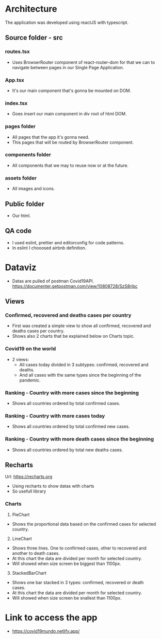 # Architecture

The application was developed using reactJS with typescript.

## Source folder - src

### routes.tsx
- Uses BrowserRouter component of react-router-dom for that we can to navigate between pages in our Single Page Application.

### App.tsx
- It's our main component that's gonna be mounted on DOM.

### index.tsx
- Goes insert our main component in div root of html DOM.

### pages folder
- All pages that the app it's gonna need.
- This pages that will be routed by BrowserRouter component.

### components folder
- All components that we may to reuse now or at the future.

### assets folder
- All images and icons.

## Public folder
- Our html.

## QA code
- I used eslint, prettier and editorconfig for code patterns.
- In eslint I chooosed airbnb definition.

# Dataviz
- Datas are pulled of postman Covid19API.
  https://documenter.getpostman.com/view/10808728/SzS8rjbc

## Views

### Confirmed, recovered and deaths cases per country
- First was created a simple view to show all confirmed, recovered and deaths cases per country.
- Shows also 2 charts that be explained below on Charts topic.

### Covid19 on the world
- 2 views:
  - All cases today divided in 3 subtypes: confirmed, recovered and deaths.
  - And all cases with the same types since the beginning of the pandemic.

### Ranking - Country with more cases since the beginning
- Shows all countries ordered by total confirmed cases.

### Ranking - Country with more cases today
- Shows all countries ordered by total confirmed new cases.

### Ranking - Country with more death cases since the beginning
- Shows all countries ordered by total new deaths cases.

## Recharts
Url: https://recharts.org

- Using recharts to show datas with charts
- So usefull library

### Charts
1. PieChart
  - Shows the proportional data based on the confirmed cases for selected country.

2. LineChart
  - Shows three lines. One to confirmed cases, other to recovered and another to death cases.
  - At this chart the data are divided per month for selected country.
  - Will showed when size screen be biggest than 1100px.

3. StackedBarChart
  - Shows one bar stacked in 3 types: confirmed, recovered or death cases.
  - At this chart the data are divided per month for selected country.
  - Will showed when size screen be snallest than 1100px.

# Link to access the app
- https://covid19mundo.netlify.app/
